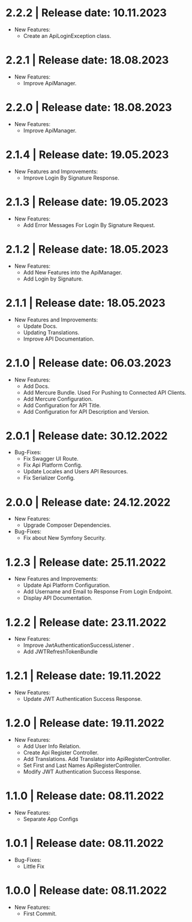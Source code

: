 2.2.2	|	Release date: **10.11.2023**
============================================
* New Features:
  - Create an ApiLoginException class.


2.2.1	|	Release date: **18.08.2023**
============================================
* New Features:
  - Improve ApiManager.


2.2.0	|	Release date: **18.08.2023**
============================================
* New Features:
  - Improve ApiManager.


2.1.4	|	Release date: **19.05.2023**
============================================
* New Features and Improvements:
  - Improve Login By Signature Response.


2.1.3	|	Release date: **19.05.2023**
============================================
* New Features:
  - Add Error Messages For Login By Signature Request.


2.1.2	|	Release date: **18.05.2023**
============================================
* New Features:
  - Add New Features into the ApiManager.
  - Add Login by Signature.


2.1.1	|	Release date: **18.05.2023**
============================================
* New Features and Improvements:
  - Update Docs.
  - Updating Translations.
  - Improve API Documentation.


2.1.0	|	Release date: **06.03.2023**
============================================
* New Features:
  - Add Docs.
  - Add Mercure Bundle. Used For Pushing to Connected API Clients.
  - Add Mercure Configuration.
  - Add Configuration for API Title.
  - Add Configuration for API Description and Version.


2.0.1	|	Release date: **30.12.2022**
============================================
* Bug-Fixes:
  - Fix Swagger UI Route.
  - Fix Api Platform Config.
  - Update Locales and Users API Resources.
  - Fix Serializer Config.


2.0.0	|	Release date: **24.12.2022**
============================================
* New Features:
  - Upgrade Composer Dependencies.
* Bug-Fixes:
  - Fix about New Symfony Security.


1.2.3	|	Release date: **25.11.2022**
============================================
* New Features and Improvements:
  - Update Api Platform Configuration.
  - Add Username and Email to Response From  Login Endpoint.
  - Display API Documentation.


1.2.2	|	Release date: **23.11.2022**
============================================
* New Features:
  - Improve JwtAuthenticationSuccessListener .
  - Add JWTRefreshTokenBundle


1.2.1	|	Release date: **19.11.2022**
============================================
* New Features:
  - Update JWT Authentication Success Response.


1.2.0	|	Release date: **19.11.2022**
============================================
* New Features:
  - Add User Info Relation.
  - Create Api Register Controller.
  - Add Translations. Add Translator into ApiRegisterController.
  - Set First and Last Names ApiRegisterController.
  - Modify JWT Authentication Success Response.


1.1.0	|	Release date: **08.11.2022**
============================================
* New Features:
  - Separate App Configs


1.0.1	|	Release date: **08.11.2022**
============================================
* Bug-Fixes:
  - Little Fix


1.0.0	|	Release date: **08.11.2022**
============================================
* New Features:
  - First Commit.


